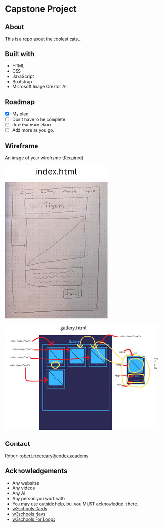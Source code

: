 # Capstone Project

## About

This is a repo about the coolest cats...

## Built with

* HTML
* CSS
* JavaScript
* Bootstrap
* Microsoft Image Creator AI

## Roadmap

- [x] My plan
- [ ] Don't have to be complete.
- [ ] Just the main ideas.
- [ ] Add more as you go.

## Wireframe

An image of your wireframe (Required)

![index wireframe](img/wireframe-index.png)

![gallery wireframe](img/wireframe-gallery.png)

## Contact

Robert robert.mccreary@codex.academy

## Acknowledgements

* Any websites
* Any videos
* Any AI
* Any person you work with
* You may use outside help, but you MUST acknowledge it here.
* [w3schools Cards](https://www.w3schools.com/bootstrap5/bootstrap_cards.php)
* [w3schools Navs](https://www.w3schools.com/bootstrap5/bootstrap_navs.php)
* [w3schools For Loops](https://www.w3schools.com/js/js_loop_for.asp)